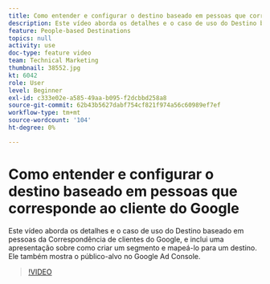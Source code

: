 ```yaml
---
title: Como entender e configurar o destino baseado em pessoas que corresponde ao cliente do Google
description: Este vídeo aborda os detalhes e o caso de uso do Destino baseado em pessoas da Correspondência de clientes do Google, e inclui uma apresentação sobre como criar um segmento e mapeá-lo para um destino. Ele também mostra o público-alvo no Google Ad Console.
feature: People-based Destinations
topics: null
activity: use
doc-type: feature video
team: Technical Marketing
thumbnail: 38552.jpg
kt: 6042
role: User
level: Beginner
exl-id: c333e02e-a585-49aa-b095-f2dcbbd258a8
source-git-commit: 62b43b5627dabf754cf821f974a56c60989ef7ef
workflow-type: tm+mt
source-wordcount: '104'
ht-degree: 0%

---
```


# Como entender e configurar o destino baseado em pessoas que corresponde ao cliente do Google

Este vídeo aborda os detalhes e o caso de uso do Destino baseado em pessoas da Correspondência de clientes do Google, e inclui uma apresentação sobre como criar um segmento e mapeá-lo para um destino. Ele também mostra o público-alvo no Google Ad Console.

>[!VIDEO](https://video.tv.adobe.com/v/326465/?quality=12&learn=on&captions=por_br)
